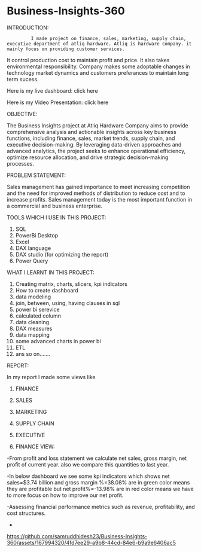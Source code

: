 # Business-Insights-360

INTRODUCTION:
             
             I made project on finance, sales, marketing, supply chain, executive department of atliq hardware. Atliq is hardware company. it mainly focus on providing customer services.
It control production cost to maintain profit and price. It also takes environmental responsibility. Company makes some adoptable changes in technology market dynamics and customers preferances to maintain long term sucess.

Here is my live dashboard: click here

Here is my Video Presentation: click here

OBJECTIVE:

The Business Insights project at Atliq Hardware Company aims to provide comprehensive analysis and actionable insights across key business functions, including finance, sales, market trends, supply chain, and executive decision-making. By leveraging data-driven approaches and advanced analytics, the project seeks to enhance operational efficiency, optimize resource allocation, and drive strategic decision-making processes.

PROBLEM STATEMENT:

Sales management has gained importance to meet increasing competition and the need for improved methods of distribution to reduce cost and to increase profits. Sales management today is the most important function in a commercial and business enterprise.

TOOLS WHICH I USE IN THIS PROJECT:
1. SQL
2. PowerBi Desktop
3. Excel
4. DAX language
5. DAX studio (for optimizing the report)
6. Power Query

WHAT I LEARNT IN THIS PROJECT:
1. Creating matrix, charts, slicers, kpi indicators
2. How to create dashboard
3. data modeling
4. join, between, using, having clauses in sql
5. power bi serevice
6. calculated column
7. data cleaning
8. DAX measures
9. data mapping
10. some advanced charts in power bi
11. ETL
12. ans so on.......

REPORT:

In my report I made some views like
1. FINANCE
2. SALES
3. MARKETING
4. SUPPLY CHAIN
5. EXECUTIVE


1. FINANCE VIEW:
   
 -From profit and loss statement we calculate net sales, gross margin, net profit of current year. also we compare this quantities to last year.
 
 -In below dashboard we see some kpi indicators which shows net sales=$3.74 billion and gross margin %=38.08% are in green color means they are profitable but net profit%=-13.98% are in 
  red color means we have to more focus on how to improve our net profit.

 -Assessing financial performance metrics such as revenue, profitability, and cost structures.

 -



https://github.com/samruddhidesh23/Business-Insights-360/assets/167994320/4fd7ee29-a9b8-44cd-84e6-b9a9e6406ac5


